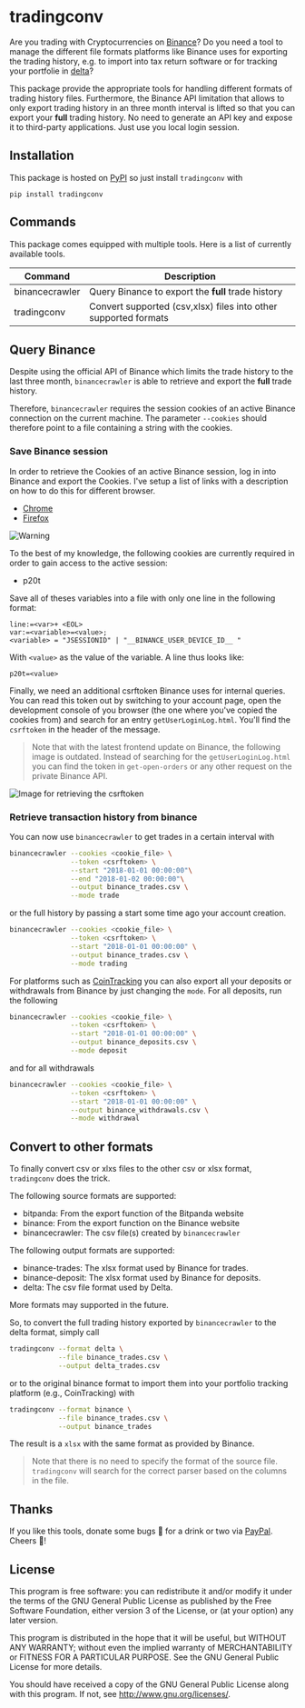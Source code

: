 # tradingconv

Are you trading with Cryptocurrencies on [Binance](https://www.binance.com/)? Do you need a tool to manage the different file formats platforms 
like Binance uses for exporting the trading history, e.g. to import into tax return software or for tracking your 
portfolie in [delta](https://www.producthunt.com/posts/delta)? 

This package provide the appropriate tools for handling different formats of trading history files. Furthermore, the 
Binance API limitation that allows to only export trading history in an three month interval is lifted so that you can
export your **full** trading history. No need to generate an API key and expose it to third-party applications. Just 
use you local login session.

## Installation

This package is hosted on [PyPI](https://pypi.org/project/tradingconv/) so just install `tradingconv` with

```
pip install tradingconv
```

## Commands

This package comes equipped with multiple tools. Here is a list of currently available tools.

| Command        | Description                                                     |
| -------------- | --------------------------------------------------------------- |
| binancecrawler | Query Binance to export the **full** trade history              |
| tradingconv    | Convert supported (csv,xlsx) files into other supported formats |



## Query Binance

Despite using the official API of Binance which limits the trade history to the last three month, 
`binancecrawler` is able to retrieve and export the **full** trade history.

Therefore, `binancecrawler` requires the session cookies of an active Binance connection on the current machine. 
The parameter `--cookies` should therefore point to a file containing a string with the cookies. 

### Save Binance session
In order to retrieve the Cookies of an active Binance session, log in into Binance and export the Cookies.
I've setup a list of links with a description on how to do this for different browser.

* [Chrome](https://developers.google.com/web/tools/chrome-devtools/manage-data/cookies)
* [Firefox](https://developer.mozilla.org/en-US/docs/Tools/Storage_Inspector#storage-tree)


![Warning](https://raw.githubusercontent.com/larsklitzke/binance2delta/master/doc/warning.png)

To the best of my knowledge, the following cookies are currently required in order to gain access to the active
session:

* p20t

Save all of theses variables into a file with only one line in the following format:

```
line:=<var>+ <EOL>
var:=<variable>=<value>;
<variable> = "JSESSIONID" | "__BINANCE_USER_DEVICE_ID__ "
```

With ``<value>`` as the value of the variable. A line thus looks like:

```
p20t=<value>
```

Finally, we need an additional csrftoken Binance uses for internal queries. You can read this token out by switching to 
your account page, open the development console of you browser (the one where you've copied the cookies from) and search
for an entry `getUserLoginLog.html`. You'll find the `csrftoken` in the header of the message.

> Note that with the latest frontend update on Binance, the following image is outdated. Instead of searching for the 
> `getUserLoginLog.html` you can find the token in `get-open-orders` or any other request on the private Binance API.

![Image for retrieving the csrftoken](https://raw.githubusercontent.com/larsklitzke/binance2delta/master/doc/csrftoken_readout.jpg)

### Retrieve transaction history from binance

You can now use `binancecrawler` to get trades in a certain interval with

```bash
binancecrawler --cookies <cookie_file> \
               --token <csrftoken> \
               --start "2018-01-01 00:00:00"\
               --end "2018-01-02 00:00:00"\
               --output binance_trades.csv \
               --mode trade
```

or the full history by passing a start some time ago your account creation. 

```bash
binancecrawler --cookies <cookie_file> \
               --token <csrftoken> \
               --start "2018-01-01 00:00:00" \
               --output binance_trades.csv \
               --mode trading
```

For platforms such as [CoinTracking](https://cointracking.info/) you can also export all your deposits or withdrawals
from Binance by just changing the `mode`. For all deposits, run the following

```bash
binancecrawler --cookies <cookie_file> \
               --token <csrftoken> \
               --start "2018-01-01 00:00:00" \
               --output binance_deposits.csv \
               --mode deposit
```

and for all withdrawals

```bash
binancecrawler --cookies <cookie_file> \
               --token <csrftoken> \
               --start "2018-01-01 00:00:00" \
               --output binance_withdrawals.csv \
               --mode withdrawal
```
## Convert to other formats

To finally convert csv or xlxs files to the other csv or xlsx format, `tradingconv` does the trick.

The following source formats are supported:

* bitpanda: From the export function of the Bitpanda website
* binance: From the export function on the Binance website
* binancecrawler: The csv file(s) created by `binancecrawler`

The following output formats are supported:

* binance-trades: The xlsx format used by Binance for trades.
* binance-deposit: The xlsx format used by Binance for deposits.
* delta: The csv file format used by Delta.

More formats may supported in the future.

So, to convert the full trading history exported by `binancecrawler` to the delta format, simply call

```bash
tradingconv --format delta \
            --file binance_trades.csv \
            --output delta_trades.csv
```

or to the original binance format to import them into your portfolio tracking platform (e.g., CoinTracking) with

```bash
tradingconv --format binance \
            --file binance_trades.csv \
            --output binance_trades
```
The result is a `xlsx` with the same format as provided by Binance.

> Note that there is no need to specify the format of the source file. `tradingconv` will search for the correct parser 
> based on the columns in the file.

## Thanks
If you like this tools, donate some bugs 💸 for a drink or two via [PayPal](https://paypal.me/pools/c/8vQM2aoPHx). 
Cheers 🍻!

## License

This program is free software: you can redistribute it and/or modify
it under the terms of the GNU General Public License as published by
the Free Software Foundation, either version 3 of the License, or
(at your option) any later version.

This program is distributed in the hope that it will be useful,
but WITHOUT ANY WARRANTY; without even the implied warranty of
MERCHANTABILITY or FITNESS FOR A PARTICULAR PURPOSE.  See the
GNU General Public License for more details.

You should have received a copy of the GNU General Public License
along with this program.  If not, see <http://www.gnu.org/licenses/>.

